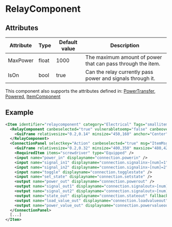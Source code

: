 # RelayComponent


## Attributes

| Attribute | Type  | Default value | Description                                                 |
|-----------|-------|---------------|-------------------------------------------------------------|
| MaxPower  | float | 1000          | The maximum amount of power that can pass through the item. |
| IsOn      | bool  | true          | Can the relay currently pass power and signals through it.  |

This component also supports the attributes defined in: [PowerTransfer](PowerTransfer.md), [Powered](Powered.md), [ItemComponent](ItemComponent.md)


## Example
```xml
<Item identifier="relaycomponent" category="Electrical" Tags="smallitem,signal,logic,circuitboxcomponent" maxstacksize="32" maxstacksizecharacterinventory="8" cargocontaineridentifier="metalcrate" scale="0.5" impactsoundtag="impact_metal_light" isshootable="true" GrabWhenSelected="true" signalcomponentcolor="#694341">
  <RelayComponent canbeselected="true" vulnerabletoemp="false" canbeoverloaded="false">
    <GuiFrame relativesize="0.2,0.14" minsize="450,160" anchor="Center" style="ItemUI" />
  </RelayComponent>
  <ConnectionPanel selectkey="Action" canbeselected="true" msg="ItemMsgRewireScrewdriver" hudpriority="10">
    <GuiFrame relativesize="0.2,0.32" minsize="400,350" maxsize="480,420" anchor="Center" style="ConnectionPanel" />
    <RequiredItem items="screwdriver" type="Equipped" />
    <input name="power_in" displayname="connection.powerin" />
    <input name="signal_in1" displayname="connection.signalinx~[num]=1" />
    <input name="signal_in2" displayname="connection.signalinx~[num]=2" />
    <input name="toggle" displayname="connection.togglestate" />
    <input name="set_state" displayname="connection.setstate" />
    <output name="power_out" displayname="connection.powerout" />
    <output name="signal_out1" displayname="connection.signaloutx~[num]=1" />
    <output name="signal_out2" displayname="connection.signaloutx~[num]=2" />
    <output name="state_out" displayname="connection.stateout" fallbackdisplayname="connection.signalout" />
    <output name="load_value_out" displayname="connection.loadvalueout" />
    <output name="power_value_out" displayname="connection.powervalueout" />
  </ConnectionPanel>
  [...]
</Item>
```

